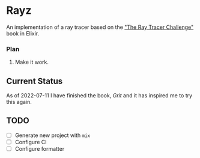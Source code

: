 # Rayz

An implementation of a ray tracer based on the ["The Ray Tracer Challenge"](https://pragprog.com/book/jbtracer/the-ray-tracer-challenge) book in Elixir.

### Plan

1. Make it work.

## Current Status

As of 2022-07-11 I have finished the book, _Grit_ and it has inspired me to try this again.

## TODO
- [ ] Generate new project with `mix`
- [ ] Configure CI
- [ ] Configure formatter
